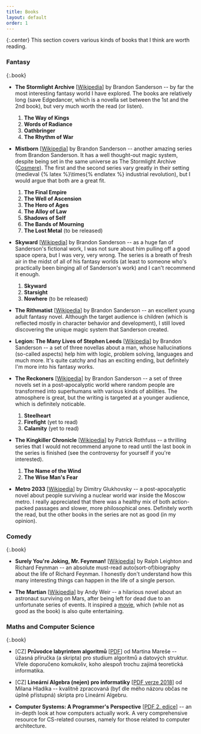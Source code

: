 ```yaml
---
title: Books
layout: default
order: 1
---
```


{:.center}
This section covers various kinds of books that I think are worth reading.

### Fantasy

{:.book}
- **The Stormlight Archive** [[Wikipedia](https://en.wikipedia.org/wiki/The_Stormlight_Archive)] by Brandon Sanderson -- by far the most interesting fantasy world I have explored. The books are relatively long (save Edgedancer, which is a novella set between the 1st and the 2nd book), but very much worth the read (or listen).
	1. **The Way of Kings**
	2. **Words of Radiance**
	3. **Oathbringer**
	4. **The Rhythm of War**

- **Mistborn** [[Wikipedia](https://en.wikipedia.org/wiki/Mistborn_series)] by Brandon Sanderson -- another amazing series from Brandon Sanderson. It has a well thought-out magic system, despite being set in the same universe as The Stormlight Archive ([Cosmere](https://en.wikipedia.org/wiki/Brandon_Sanderson#Cosmere)). The first and the second series vary greatly in their setting (medieval {% latex %}\times{% endlatex %} industrial revolution), but I would argue that both are a great fit.
	1. **The Final Empire**
	2. **The Well of Ascension**
	3. **The Hero of Ages**
	4. **The Alloy of Law**
	5. **Shadows of Self**
	6. **The Bands of Mourning**
	7. **The Lost Metal** (to be released)

- **Skyward** [[Wikipedia](https://en.wikipedia.org/wiki/Skyward_(novel))] by Brandon Sanderson -- as a huge fan of Sanderson's fictional work, I was not sure about him pulling off a good space opera, but I was very, very wrong. The series is a breath of fresh air in the midst of all of his fantasy worlds (at least to someone who's practically been binging all of Sanderson's work) and I can't recommend it enough.
	1. **Skyward**
	2. **Starsight**
	3. **Nowhere** (to be released)

- **The Rithmatist** [[Wikipedia](https://en.wikipedia.org/wiki/The_Rithmatist)] by Brandon Sanderson -- an excellent young adult fantasy novel. Although the target audience is children (which is reflected mostly in character behavior and development), I still loved discovering the unique magic system that Sanderson created.

- **Legion: The Many Lives of Stephen Leeds** [[Wikipedia](https://en.wikipedia.org/wiki/Legion_(novella_series))] by Brandon Sanderson -- a set of three novellas about a man, whose hallucinations (so-called aspects) help him with logic, problem solving, languages and much more. It's quite catchy and has an exciting ending, but definitely I'm more into his fantasy works.

- **The Reckoners** [[Wikipedia](https://en.wikipedia.org/wiki/The_Reckoners)] by Brandon Sanderson -- a set of three novels set in a post-apocalyptic world where random people are transformed into superhumans with various kinds of abilities. The atmosphere is great, but the writing is targeted at a younger audience, which is definitely noticable.
	1. **Steelheart**
	2. **Firefight** (yet to read)
	3. **Calamity** (yet to read)

- **The Kingkiller Chronicle** [[Wikipedia](https://en.wikipedia.org/wiki/The_Kingkiller_Chronicle)] by Patrick Rothfuss -- a thrilling series that I would not recommend anyone to read until the last book in the series is finished (see the controversy for yourself if you're interested).
	1. **The Name of the Wind**
	2. **The Wise Man's Fear**

- **Metro 2033** [[Wikipedia](https://en.wikipedia.org/wiki/Metro_2033)] by Dimitry Glukhovsky -- a post-apocalyptic novel about people surviving a nuclear world war inside the Moscow metro. I really appreciated that there was a healthy mix of both action-packed passages and slower, more philosophical ones. Definitely worth the read, but the other books in the series are not as good (in my opinion).

### Comedy

{:.book}
- **Surely You're Joking, Mr. Feynman!** [[Wikipedia](https://en.wikipedia.org/wiki/Surely_You%27re_Joking,_Mr._Feynman!)] by Ralph Leighton and Richard Feynman -- an absolute must-read auto(sort-of)biography about the life of Richard Feynman. I honestly don't understand how this many interesting things can happen in the life of a single person.

- **The Martian** [[Wikipedia](https://en.wikipedia.org/wiki/The_Martian_(Weir_novel))] by Andy Weir -- a hilarious novel about an astronaut surviving on Mars, after being left for dead due to an unfortunate series of events. It inspired a [movie](https://en.wikipedia.org/wiki/The_Martian_(film)#Reception), which (while not as good as the book) is also quite entertaining.

### Maths and Computer Science

{:.book}
- [CZ] **Průvodce labyrintem algoritmů** [[PDF](http://pruvodce.ucw.cz/static/pruvodce.pdf)] od Martina Mareše -- úžasná příručka (a skripta) pro studium algoritmů a datových struktur. Vřele doporučeno komukoliv, koho alespoň trochu zajímá teoretická informatika.

- [CZ] **Lineární Algebra (nejen) pro informatiky** [[PDF verze 2018](https://www.ms.mff.cuni.cz/~sejkoraji/sbirka/zalohy/skripta_la.pdf)] od Milana Hladíka -- kvalitně zpracovaná (byť dle mého názoru občas ne úplně přístupná) skripta pro Lineární Algebru.

- **Computer Systems: A Programmer's Perspective** [[PDF 2. edice](http://guanzhou.pub/files/Computer%20System_EN.pdf)] -- an in-depth look at how computers actually work. A very comprehensive resource for CS-related courses, namely for those related to computer architecture.
